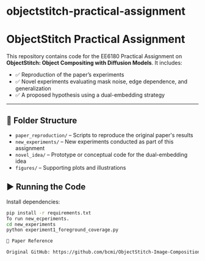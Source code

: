 # objectstitch-practical-assignment
# ObjectStitch Practical Assignment

This repository contains code for the EE6180 Practical Assignment on **ObjectStitch: Object Compositing with Diffusion Models**. It includes:

- ✅ Reproduction of the paper’s experiments
- ✅ Novel experiments evaluating mask noise, edge dependence, and generalization
- ✅ A proposed hypothesis using a dual-embedding strategy

---

## 📁 Folder Structure

- `paper_reproduction/` – Scripts to reproduce the original paper's results
- `new_experiments/` – New experiments conducted as part of this assignment
- `novel_idea/` – Prototype or conceptual code for the dual-embedding idea
- `figures/` – Supporting plots and illustrations

## ▶️ Running the Code

Install dependencies:
```bash
pip install -r requirements.txt
To run new_ecperiments.
cd new_experiments
python experiment1_foreground_coverage.py

🔗 Paper Reference

Original GitHub: https://github.com/bcmi/ObjectStitch-Image-Composition
